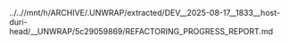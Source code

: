 ../..//mnt/h/ARCHIVE/.UNWRAP/extracted/DEV__2025-08-17__1833__host-duri-head/__UNWRAP/5c29059869/REFACTORING_PROGRESS_REPORT.md